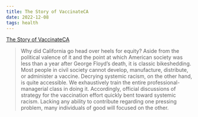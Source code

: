 ```yaml
---
title: The Story of VaccinateCA
date: 2022-12-08
tags: health
---
```


[The Story of VaccinateCA](https://www.worksinprogress.co/issue/the-story-of-vaccinateca/)

> Why did California go head over heels for equity? Aside from the political valence of it and the point at which American society was less than a year after George Floyd’s death, it is classic bikeshedding. Most people in civil society cannot develop, manufacture, distribute, or administer a vaccine. Decrying systemic racism, on the other hand, is quite accessible. We exhaustively train the entire professional-managerial class in doing it. Accordingly, official discussions of strategy for the vaccination effort quickly bent toward systemic racism. Lacking any ability to contribute regarding one pressing problem, many individuals of good will focused on the other.